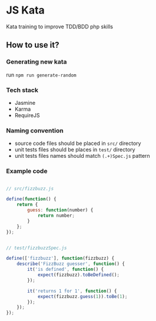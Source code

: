 # JS Kata

Kata training to improve TDD/BDD php skills

## How to use it?

### Generating new kata

run `npm run generate-random`

### Tech stack

* Jasmine
* Karma
* RequireJS

### Naming convention

* source code files should be placed in `src/` directory
* unit tests files should be places in `test/` directory
* unit tests files names should match `(.+)Spec.js` pattern

### Example code

```js

// src/fizzbuzz.js

define(function() {
    return {
        guess: function(number) {
            return number;
        }
    };
});


// test/fizzbuzzSpec.js

define(['fizzbuzz'], function(fizzbuzz) {
    describe('FizzBuzz guesser', function() {
        it('is defined', function() {
            expect(fizzbuzz).toBeDefined();
        });

        it('returns 1 for 1', function() {
            expect(fizzbuzz.guess(1)).toBe(1);
        });
    });
});


```
